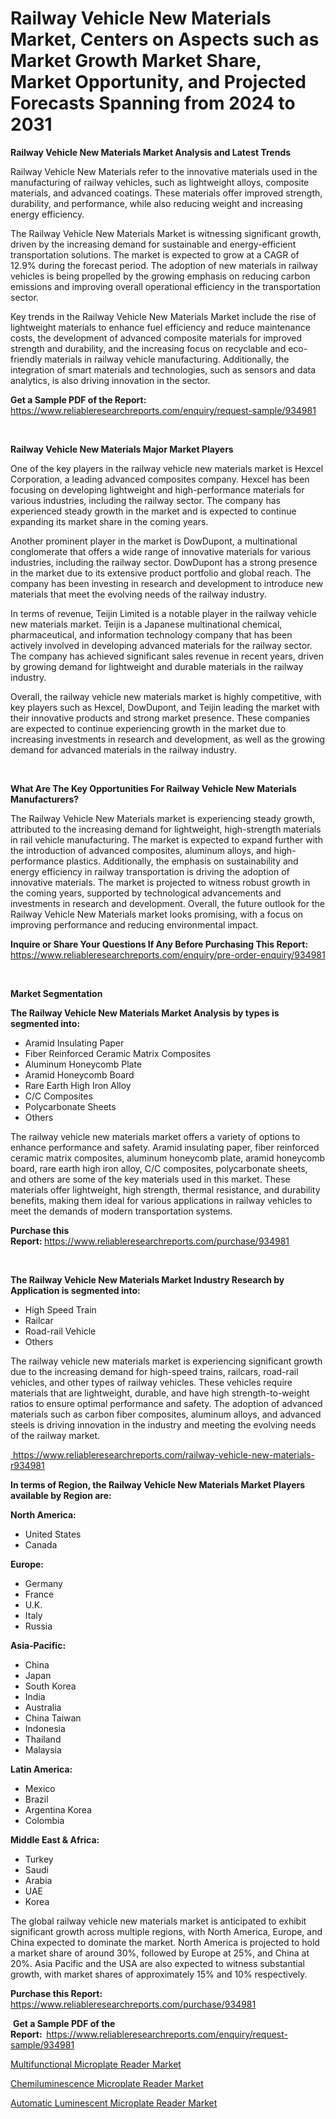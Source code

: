 <p><h1>Railway Vehicle New Materials Market, Centers on Aspects such as Market Growth Market Share, Market Opportunity, and Projected Forecasts Spanning from 2024 to 2031</h1></p><p><strong>Railway Vehicle New Materials Market Analysis and Latest Trends</strong></p>
<p><p>Railway Vehicle New Materials refer to the innovative materials used in the manufacturing of railway vehicles, such as lightweight alloys, composite materials, and advanced coatings. These materials offer improved strength, durability, and performance, while also reducing weight and increasing energy efficiency.</p><p>The Railway Vehicle New Materials Market is witnessing significant growth, driven by the increasing demand for sustainable and energy-efficient transportation solutions. The market is expected to grow at a CAGR of 12.9% during the forecast period. The adoption of new materials in railway vehicles is being propelled by the growing emphasis on reducing carbon emissions and improving overall operational efficiency in the transportation sector.</p><p>Key trends in the Railway Vehicle New Materials Market include the rise of lightweight materials to enhance fuel efficiency and reduce maintenance costs, the development of advanced composite materials for improved strength and durability, and the increasing focus on recyclable and eco-friendly materials in railway vehicle manufacturing. Additionally, the integration of smart materials and technologies, such as sensors and data analytics, is also driving innovation in the sector.</p></p>
<p><strong>Get a Sample PDF of the Report:&nbsp;</strong> <a href="https://www.reliableresearchreports.com/enquiry/request-sample/934981">https://www.reliableresearchreports.com/enquiry/request-sample/934981</a></p>
<p>&nbsp;</p>
<p><strong>Railway Vehicle New Materials Major Market Players</strong></p>
<p><p>One of the key players in the railway vehicle new materials market is Hexcel Corporation, a leading advanced composites company. Hexcel has been focusing on developing lightweight and high-performance materials for various industries, including the railway sector. The company has experienced steady growth in the market and is expected to continue expanding its market share in the coming years.</p><p>Another prominent player in the market is DowDupont, a multinational conglomerate that offers a wide range of innovative materials for various industries, including the railway sector. DowDupont has a strong presence in the market due to its extensive product portfolio and global reach. The company has been investing in research and development to introduce new materials that meet the evolving needs of the railway industry.</p><p>In terms of revenue, Teijin Limited is a notable player in the railway vehicle new materials market. Teijin is a Japanese multinational chemical, pharmaceutical, and information technology company that has been actively involved in developing advanced materials for the railway sector. The company has achieved significant sales revenue in recent years, driven by growing demand for lightweight and durable materials in the railway industry.</p><p>Overall, the railway vehicle new materials market is highly competitive, with key players such as Hexcel, DowDupont, and Teijin leading the market with their innovative products and strong market presence. These companies are expected to continue experiencing growth in the market due to increasing investments in research and development, as well as the growing demand for advanced materials in the railway industry.</p></p>
<p>&nbsp;</p>
<p><strong>What Are The Key Opportunities For Railway Vehicle New Materials Manufacturers?</strong></p>
<p><p>The Railway Vehicle New Materials market is experiencing steady growth, attributed to the increasing demand for lightweight, high-strength materials in rail vehicle manufacturing. The market is expected to expand further with the introduction of advanced composites, aluminum alloys, and high-performance plastics. Additionally, the emphasis on sustainability and energy efficiency in railway transportation is driving the adoption of innovative materials. The market is projected to witness robust growth in the coming years, supported by technological advancements and investments in research and development. Overall, the future outlook for the Railway Vehicle New Materials market looks promising, with a focus on improving performance and reducing environmental impact.</p></p>
<p><strong>Inquire or Share Your Questions If Any Before Purchasing This Report:</strong> <a href="https://www.reliableresearchreports.com/enquiry/pre-order-enquiry/934981">https://www.reliableresearchreports.com/enquiry/pre-order-enquiry/934981</a></p>
<p>&nbsp;</p>
<p><strong>Market Segmentation</strong></p>
<p><strong>The Railway Vehicle New Materials Market Analysis by types is segmented into:</strong></p>
<p><ul><li>Aramid Insulating Paper</li><li>Fiber Reinforced Ceramic Matrix Composites</li><li>Aluminum Honeycomb Plate</li><li>Aramid Honeycomb Board</li><li>Rare Earth High Iron Alloy</li><li>C/C Composites</li><li>Polycarbonate Sheets</li><li>Others</li></ul></p>
<p><p>The railway vehicle new materials market offers a variety of options to enhance performance and safety. Aramid insulating paper, fiber reinforced ceramic matrix composites, aluminum honeycomb plate, aramid honeycomb board, rare earth high iron alloy, C/C composites, polycarbonate sheets, and others are some of the key materials used in this market. These materials offer lightweight, high strength, thermal resistance, and durability benefits, making them ideal for various applications in railway vehicles to meet the demands of modern transportation systems.</p></p>
<p><strong>Purchase this Report:&nbsp;</strong><a href="https://www.reliableresearchreports.com/purchase/934981">https://www.reliableresearchreports.com/purchase/934981</a></p>
<p>&nbsp;</p>
<p><strong>The Railway Vehicle New Materials Market Industry Research by Application is segmented into:</strong></p>
<p><ul><li>High Speed Train</li><li>Railcar</li><li>Road-rail Vehicle</li><li>Others</li></ul></p>
<p><p>The railway vehicle new materials market is experiencing significant growth due to the increasing demand for high-speed trains, railcars, road-rail vehicles, and other types of railway vehicles. These vehicles require materials that are lightweight, durable, and have high strength-to-weight ratios to ensure optimal performance and safety. The adoption of advanced materials such as carbon fiber composites, aluminum alloys, and advanced steels is driving innovation in the industry and meeting the evolving needs of the railway market.</p></p>
<p><a href="https://www.reliableresearchreports.com/railway-vehicle-new-materials-r934981">&nbsp;https://www.reliableresearchreports.com/railway-vehicle-new-materials-r934981</a></p>
<p><strong>In terms of Region, the Railway Vehicle New Materials Market Players available by Region are:</strong></p>
<p>
    <p> <strong> North America: </strong>
        <ul>
            <li>United States</li>
            <li>Canada</li>
        </ul>
        </p> 
    <p> <strong> Europe: </strong>
        <ul>
            <li>Germany</li>
            <li>France</li>
            <li>U.K.</li>
            <li>Italy</li>
            <li>Russia</li>
        </ul>
        </p> 
    <p> <strong> Asia-Pacific: </strong>
        <ul>
            <li>China</li>
            <li>Japan</li>
            <li>South Korea</li>
            <li>India</li>
            <li>Australia</li>
            <li>China Taiwan</li>
            <li>Indonesia</li>
            <li>Thailand</li>
            <li>Malaysia</li>
        </ul>
        </p> 
    <p> <strong> Latin America: </strong>
        <ul>
            <li>Mexico</li>
            <li>Brazil</li>
            <li>Argentina Korea</li>
            <li>Colombia</li>
        </ul>
        </p> 
    <p> <strong> Middle East & Africa: </strong>
        <ul>
            <li>Turkey</li>
            <li>Saudi</li>
            <li>Arabia</li>
            <li>UAE</li>
            <li>Korea</li>
        </ul>
    </p>
    </p>
<p><p>The global railway vehicle new materials market is anticipated to exhibit significant growth across multiple regions, with North America, Europe, and China expected to dominate the market. North America is projected to hold a market share of around 30%, followed by Europe at 25%, and China at 20%. Asia Pacific and the USA are also expected to witness substantial growth, with market shares of approximately 15% and 10% respectively.</p></p>
<p><strong>Purchase this Report: </strong><a href="https://www.reliableresearchreports.com/purchase/934981">https://www.reliableresearchreports.com/purchase/934981</a></p>
<p>&nbsp;<strong>Get a Sample PDF of the Report:&nbsp;&nbsp;</strong><a href="https://www.reliableresearchreports.com/enquiry/request-sample/934981">https://www.reliableresearchreports.com/enquiry/request-sample/934981</a></p>
<p><strong></strong></p>
<p><p><a href="https://github.com/theanastasiyah/Market-Research-Report-List-1/blob/main/multifunctional-microplate-reader-market.md">Multifunctional Microplate Reader Market</a></p><p><a href="https://github.com/msbsaifansami/Market-Research-Report-List-1/blob/main/chemiluminescence-microplate-reader-market.md">Chemiluminescence Microplate Reader Market</a></p><p><a href="https://github.com/khlifeservices/Market-Research-Report-List-1/blob/main/automatic-luminescent-microplate-reader-market.md">Automatic Luminescent Microplate Reader Market</a></p></p>